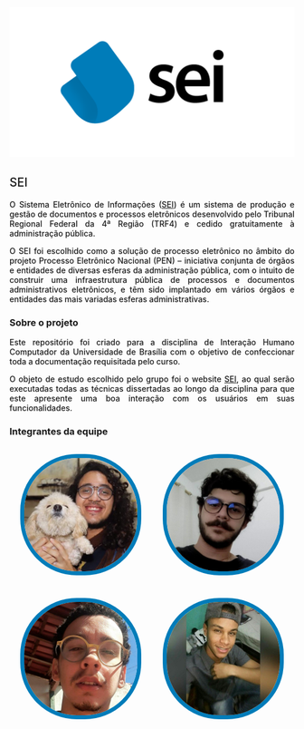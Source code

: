   <img src="./assets/images/word_mark.png" alt="SEI">
  <h2>SEI</h2>
  <p align="justify">O Sistema Eletrônico de Informações (<a href="https://sei.df.gov.br/sip/login.php?sigla_orgao_sistema=GDF&sigla_sistema=SEI">SEI</a>) é um sistema de produção e gestão de documentos e processos eletrônicos desenvolvido pelo Tribunal Regional Federal da 4ª Região (TRF4) e cedido gratuitamente à administração pública. </p>
  <p align="justify">O SEI foi escolhido como a solução de processo eletrônico no âmbito do projeto Processo Eletrônico Nacional (PEN) – iniciativa conjunta de órgãos e entidades de diversas esferas da administração pública, com o intuito de construir uma infraestrutura pública de processos e documentos administrativos eletrônicos, e têm sido implantado em vários órgãos e entidades das mais variadas esferas administrativas. </p>

  <h3>Sobre o projeto</h3>

  <p align="justify"> Este repositório foi criado para a disciplina de Interação Humano Computador da Universidade de Brasília com o objetivo de confeccionar toda a documentação requisitada pelo curso. </p>
  <p align="justify"> O objeto de estudo escolhido pelo grupo foi o website <a href="https://sei.df.gov.br/sip/login.php?sigla_orgao_sistema=GDF&sigla_sistema=SEI">SEI</a>, ao qual serão executadas todas as técnicas dissertadas ao longo da disciplina para que este apresente uma boa interação com os usuários em suas funcionalidades. </p>

  <h3>Integrantes da equipe</h3>

  <div class="members">
    <div class="member" >
      <img src="./assets/images/members/Hugo.jpeg" alt="Hugo" >
      <p>
        Hugo Sobral</br>18/0018604
      </p>
    </div>
    <div class="member">
      <img src="./assets/images/members/Joao.jpg" alt="João">
      <p>João Zarbiélli</br>17/0146251<p>
    </div>
  </div>
  <div class="members line2">
    <div class="member">
      <img src="./assets/images/members/Leonardo.jpg" alt="Leonardo">
      <p>Leonardo Gomes</br>18/0021974<p>
    </div>
    <div class="member">
      <img src="./assets/images/members/Victor.jpg" alt="member name">
      <p>Victor Jorge</br>18/0055241<p>
    </div>
  </div>
</div>

<style>
  .members {
    display: flex;
    justify-content: space-around;
    margin-top: 20px;
  }
  .member img{
    position: relative;
    width: 200px;
    opacity: 1;
    border-style: solid;
    border-radius: 100px;
    border-width: 7px; 
    border-color: rgba(0,124,185);
    z-index: 3;
    transition: opacity 0.5s !important;
  }
  .member img:hover{
    opacity: 0.5;
    z-index: 1;
    border-color: rgba(242, 183, 5)
  }
  
 .member{
   margin: 10px;
   display: flex;
   justify-content: center;
   align-items: center;
  }
 
 .member p{
    font-size: 14px;
    position: absolute;
    z-index: 2;
    font-weight: bold;
    text-indent: 0 !important;
    text-align: center;
  }

  .member p:hover{
      cursor: default;
  }

  h2, p {
    font-weight: 500;
  }

  h3 {
    font-weight: bold;
  }
</style>
